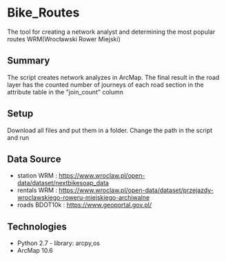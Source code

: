 # Bike_Routes
The tool for creating a network analyst and determining the most popular routes WRM(Wrocławski Rower Miejski)

## Summary
The script creates network analyzes in ArcMap. The final result in the road layer has the counted number of journeys of each road section in the attribute table in the "join_count" column

## Setup
Download all files and put them in a folder. Change the path in the script and run

## Data Source
* station WRM : https://www.wroclaw.pl/open-data/dataset/nextbikesoap_data
* rentals WRM : https://www.wroclaw.pl/open-data/dataset/przejazdy-wroclawskiego-roweru-miejskiego-archiwalne
* roads BDOT10k : https://www.geoportal.gov.pl/

## Technologies
* Python 2.7 - library: arcpy,os
* ArcMap 10.6

